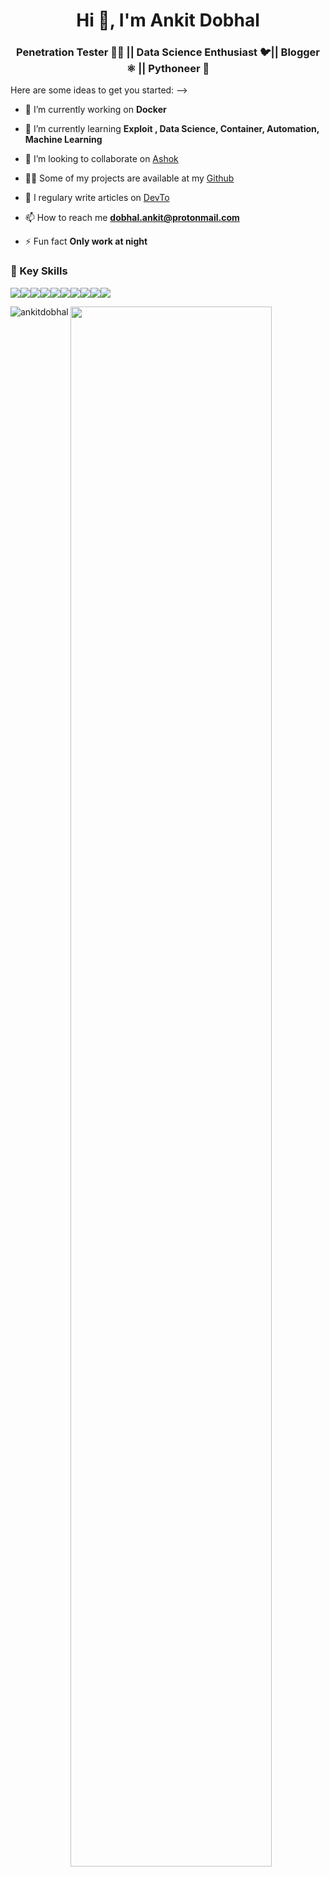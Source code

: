 <h1 align="center">Hi 👋, I'm Ankit Dobhal</h1>
<h3 align="center">Penetration Tester 👨‍💻 || Data Science Enthusiast  🐦|| Blogger ⚛️ || Pythoneer 🐍</h3>


Here are some ideas to get you started:
-->
- 🔭 I’m currently working on **Docker**

- 🌱 I’m currently learning **Exploit , Data Science, Container, Automation, Machine Learning**

- 👯 I’m looking to collaborate on [Ashok](https://github.com/ankitdobhal/Ashok)

- 👨‍💻 Some of my projects are available at my [Github](https://github.com/ankitdobhal?tab=repositories)

- 📝 I regulary write articles on [DevTo](https://dev.to/ankitdobhal)

- 📫 How to reach me **dobhal.ankit@protonmail.com**

- ⚡ Fun fact **Only work at night**

### 📌 Key Skills
<img src="https://img.shields.io/badge/-Python-blue.svg"><img src="https://img.shields.io/badge/-Bash-grey.svg"><img src="https://img.shields.io/badge/-Powershell-blue.svg"><img src="https://img.shields.io/badge/-JaVascript-yellow.svg"><img src="https://img.shields.io/badge/-Linux-black.svg"><img src="https://img.shields.io/badge/-Penetration-black.svg"><img src="https://img.shields.io/badge/-Nmap-green.svg"><img src="https://img.shields.io/badge/-Burpsuite-blue.svg"><img src="https://img.shields.io/badge/-Sqlmap-black.svg"><img src="https://img.shields.io/badge/-DataScience-Blue.svg">

<img align="left" src="https://github-readme-stats.vercel.app/api/top-langs/?username=ankitdobhal&layout=compact&hide=html&theme=radical" alt="ankitdobhal" />
<img src="https://github-readme-stats.vercel.app/api?username=ankitdobhal&&show_icons=true&title_color=08fdd8&icon_color=bb2acf&text_color=ffffff&bg_color=0a192f" width="80%"/>
